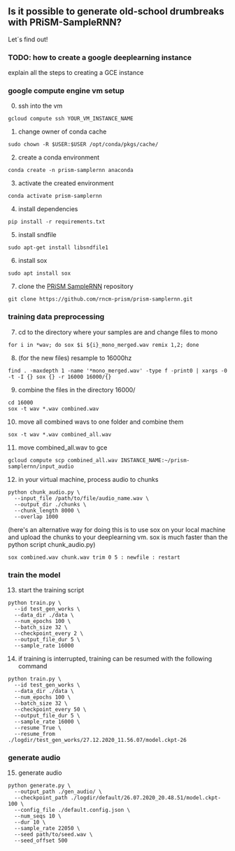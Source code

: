 ## Is it possible to generate old-school drumbreaks with PRiSM-SampleRNN? 

Let´s find out!

### TODO: how to create a google deeplearning instance

explain all the steps to creating a GCE instance


### google compute engine vm setup

0. ssh into the vm
```
gcloud compute ssh YOUR_VM_INSTANCE_NAME
```

1. change owner of conda cache
```
sudo chown -R $USER:$USER /opt/conda/pkgs/cache/
```

2. create a conda environment
```
conda create -n prism-samplernn anaconda
```

3. activate the created environment
```
conda activate prism-samplernn
```

4. install dependencies
```
pip install -r requirements.txt
```

5. install sndfile
```
sudo apt-get install libsndfile1
```

6. install sox
```
sudo apt install sox
```

7. clone the <a href="https://github.com/rncm-prism/prism-samplernn">PRiSM SampleRNN</a> repository
```
git clone https://github.com/rncm-prism/prism-samplernn.git
```


### training data preprocessing

7. cd to the directory where your samples are and change files to mono
```
for i in *wav; do sox $i ${i}_mono_merged.wav remix 1,2; done
```

8. (for the new files) resample to 16000hz
```
find . -maxdepth 1 -name '*mono_merged.wav' -type f -print0 | xargs -0 -t -I {} sox {} -r 16000 16000/{}
```

9. combine the files in the directory 16000/
```
cd 16000
sox -t wav *.wav combined.wav
```

10. move all combined wavs to one folder and combine them
```
sox -t wav *.wav combined_all.wav
```

11. move combined_all.wav to gce
```
gcloud compute scp combined_all.wav INSTANCE_NAME:~/prism-samplernn/input_audio
```

12. in your virtual machine, process audio to chunks
```
python chunk_audio.py \
  --input_file /path/to/file/audio_name.wav \
  --output_dir ./chunks \
  --chunk_length 8000 \
  --overlap 1000
```

(here's an alternative way for doing this is to use sox on your local machine and upload the chunks to your deeplearning vm. sox is much faster than the python script chunk_audio.py)
```
sox combined.wav chunk.wav trim 0 5 : newfile : restart
```


### train the model

13. start the training script
```
python train.py \
  --id test_gen_works \
  --data_dir ./data \
  --num_epochs 100 \
  --batch_size 32 \
  --checkpoint_every 2 \
  --output_file_dur 5 \
  --sample_rate 16000
```

14. if training is interrupted, training can be resumed with the following command
```
python train.py \
  --id test_gen_works \
  --data_dir ./data \
  --num_epochs 100 \
  --batch_size 32 \
  --checkpoint_every 50 \
  --output_file_dur 5 \
  --sample_rate 16000 \
  --resume True \
  --resume_from ./logdir/test_gen_works/27.12.2020_11.56.07/model.ckpt-26
```


### generate audio

15. generate audio
```
python generate.py \
  --output_path ./gen_audio/ \
  --checkpoint_path ./logdir/default/26.07.2020_20.48.51/model.ckpt-100 \
  --config_file ./default.config.json \
  --num_seqs 10 \
  --dur 10 \
  --sample_rate 22050 \
  --seed path/to/seed.wav \
  --seed_offset 500
```
